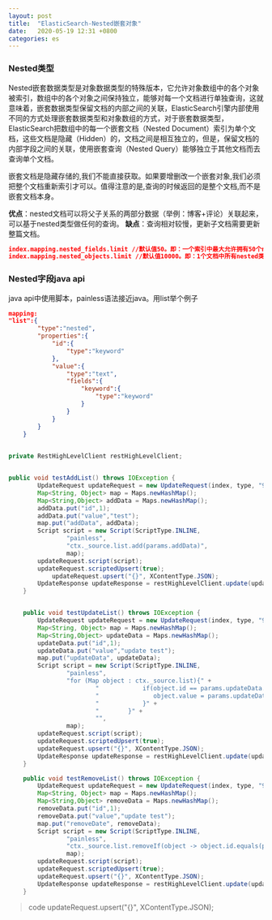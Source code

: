 ```yaml
---
layout: post
title:  "ElasticSearch-Nested嵌套对象"
date:   2020-05-19 12:31 +0800
categories: es
---
```


### Nested类型

Nested嵌套数据类型是对象数据类型的特殊版本，它允许对象数组中的各个对象被索引，数组中的各个对象之间保持独立，能够对每一个文档进行单独查询，这就意味着，嵌套数据类型保留文档的内部之间的关联，ElasticSearch引擎内部使用不同的方式处理嵌套数据类型和对象数组的方式，对于嵌套数据类型，ElasticSearch把数组中的每一个嵌套文档（Nested Document）索引为单个文档，这些文档是隐藏（Hidden）的，文档之间是相互独立的，但是，保留文档的内部字段之间的关联，使用嵌套查询（Nested Query）能够独立于其他文档而去查询单个文档。

嵌套文档是隐藏存储的,我们不能直接获取。如果要增删改一个嵌套对象,我们必须把整个文档重新索引才可以。值得注意的是,查询的时候返回的是整个文档,而不是嵌套文档本身。

**优点**：nested文档可以将父子关系的两部分数据（举例：博客+评论）关联起来，可以基于nested类型做任何的查询。
**缺点**：查询相对较慢，更新子文档需要更新整篇文档。

```json
index.mapping.nested_fields.limit //默认值50。即：一个索引中最大允许拥有50个nested类型的数据。
index.mapping.nested_objects.limit //默认值10000。即：1个文档中所有nested类型json对象数据的总量是10000。
```

### Nested字段java api

java api中使用脚本，painless语法接近java。用list举个例子

```json
mapping:
"list":{
        "type":"nested",
        "properties":{
            "id":{
                "type":"keyword"
            },
            "value":{
                "type":"text",
                "fields":{
                    "keyword":{
                        "type":"keyword"
                    }
                }
            }
        }
    }
```

```java
	
private RestHighLevelClient restHighLevelClient;


public void testAddList() throws IOException {
        UpdateRequest updateRequest = new UpdateRequest(index, type, "999999");
        Map<String, Object> map = Maps.newHashMap();
        Map<String,Object> addData = Maps.newHashMap();
        addData.put("id",1);
        addData.put("value","test");
        map.put("addData", addData);
        Script script = new Script(ScriptType.INLINE,
                "painless",
                "ctx._source.list.add(params.addData)",
                map);
        updateRequest.script(script);
        updateRequest.scriptedUpsert(true);
  			updateRequest.upsert("{}", XContentType.JSON);
        UpdateResponse updateResponse = restHighLevelClient.update(updateRequest);
    }


    public void testUpdateList() throws IOException {
        UpdateRequest updateRequest = new UpdateRequest(index, type, "999999");
        Map<String, Object> map = Maps.newHashMap();
        Map<String,Object> updateData = Maps.newHashMap();
        updateData.put("id",1);
        updateData.put("value","update test");
        map.put("updateData", updateData);
        Script script = new Script(ScriptType.INLINE,
                "painless",
                "for (Map object : ctx._source.list){" +
                        "            if(object.id == params.updateData.id){" +
                        "               object.value = params.updateData.value" +
                        "            }" +
                        "        }" +
                        "",
                map);
        updateRequest.script(script);
        updateRequest.scriptedUpsert(true);
      	updateRequest.upsert("{}", XContentType.JSON);
        UpdateResponse updateResponse = restHighLevelClient.update(updateRequest);
    }

    public void testRemoveList() throws IOException {
        UpdateRequest updateRequest = new UpdateRequest(index, type, "999999");
        Map<String, Object> map = Maps.newHashMap();
        Map<String,Object> removeData = Maps.newHashMap();
        removeData.put("id",1);
        removeData.put("value","update test");
        map.put("removeDate", removeData);
        Script script = new Script(ScriptType.INLINE,
                "painless",
                "ctx._source.list.removeIf(object -> object.id.equals(params.removeDate.id))",
                map);
        updateRequest.script(script);
        updateRequest.scriptedUpsert(true);
        updateRequest.upsert("{}", XContentType.JSON);
        UpdateResponse updateResponse = restHighLevelClient.update(updateRequest);
    }
```

> code  updateRequest.upsert("{}", XContentType.JSON);
